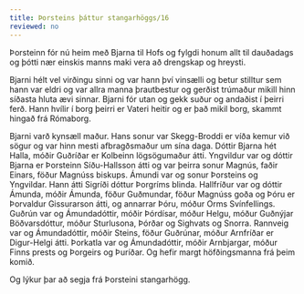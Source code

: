 ```yaml
---
title: Þorsteins þáttur stangarhöggs/16
reviewed: no
---
```


Þorsteinn fór nú heim með Bjarna til Hofs og fylgdi honum allt til dauðadags og þótti nær einskis manns maki vera að drengskap og hreysti.

Bjarni hélt vel virðingu sinni og var hann því vinsælli og betur stilltur sem hann var eldri og var allra manna þrautbestur og gerðist trúmaður mikill hinn síðasta hluta ævi sinnar. Bjarni fór utan og gekk suður og andaðist í þeirri ferð. Hann hvílir í borg þeirri er Vateri heitir og er það mikil borg, skammt hingað frá Rómaborg.

Bjarni varð kynsæll maður. Hans sonur var Skegg-Broddi er víða kemur við sögur og var hinn mesti afbragðsmaður um sína daga. Dóttir Bjarna hét Halla, móðir Guðríðar er Kolbeinn lögsögumaður átti. Yngvildur var og dóttir Bjarna er Þorsteinn Síðu-Hallsson átti og var þeirra sonur Magnús, faðir Einars, föður Magnúss biskups. Ámundi var og sonur Þorsteins og Yngvildar. Hann átti Sigríði dóttur Þorgríms blinda. Hallfríður var og dóttir Ámunda, móðir Ámunda, föður Guðmundar, föður Magnúss goða og Þóru er Þorvaldur Gissurarson átti, og annarrar Þóru, móður Orms Svínfellings. Guðrún var og Ámundadóttir, móðir Þórdísar, móður Helgu, móður Guðnýjar Böðvarsdóttur, móður Sturlusona, Þórðar og Sighvats og Snorra. Rannveig var og Ámundadóttir, móðir Steins, föður Guðrúnar, móður Arnfríðar er Digur-Helgi átti. Þorkatla var og Ámundadóttir, móðir Arnbjargar, móður Finns prests og Þorgeirs og Þuríðar. Og hefir margt höfðingsmanna frá þeim komið.

Og lýkur þar að segja frá Þorsteini stangarhögg.

